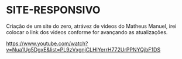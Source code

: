 # SITE-RESPONSIVO


Criação de um site do zero, atrávez de videos do Matheus Manuel, irei colocar o link dos videos conforme for avançando as atualizações.

https://www.youtube.com/watch?v=Nua1Ug5DgxE&list=PL9zVxgnjCLHlYerrH772UrPPNYQjbF1DS

